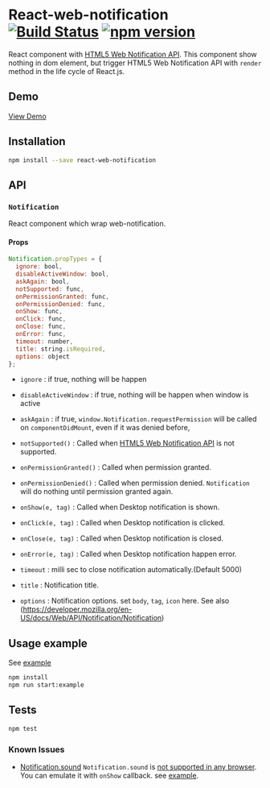 # React-web-notification [![Build Status](https://travis-ci.org/georgeOsdDev/react-web-notification.svg?branch=develop)](https://travis-ci.org/georgeOsdDev/react-web-notification) [![npm version](https://badge.fury.io/js/react-web-notification.svg)](http://badge.fury.io/js/react-web-notification)

React component with [HTML5 Web Notification API](https://developer.mozilla.org/en/docs/Web/API/notification).
This component show nothing in dom element, but trigger HTML5 Web Notification API with `render` method in the life cycle of React.js.

## Demo

[View Demo](http://georgeosddev.github.io/react-web-notification/example/)

## Installation

```bash
npm install --save react-web-notification
```

## API

### `Notification`

React component which wrap web-notification.

#### Props

```javascript
Notification.propTypes = {
  ignore: bool,
  disableActiveWindow: bool,
  askAgain: bool,
  notSupported: func,
  onPermissionGranted: func,
  onPermissionDenied: func,
  onShow: func,
  onClick: func,
  onClose: func,
  onError: func,
  timeout: number,
  title: string.isRequired,
  options: object
};

```

* `ignore` : if true, nothing will be happen

* `disableActiveWindow` : if true, nothing will be happen when window is active

* `askAgain` : if true, `window.Notification.requestPermission` will be called on `componentDidMount`, even if it was denied before,

* `notSupported()` : Called when [HTML5 Web Notification API](https://developer.mozilla.org/en/docs/Web/API/notification) is not supported.

* `onPermissionGranted()` : Called when permission granted.

* `onPermissionDenied()` : Called when permission denied. `Notification` will do nothing until permission granted again.

* `onShow(e, tag)` : Called when Desktop notification is shown.

* `onClick(e, tag)` : Called when Desktop notification is clicked.

* `onClose(e, tag)` : Called when Desktop notification is closed.

* `onError(e, tag)` : Called when Desktop notification happen error.

* `timeout` : milli sec to close notification automatically.(Default 5000)

* `title` : Notification title.

* `options` : Notification options. set `body`, `tag`, `icon` here.
  See also (https://developer.mozilla.org/en-US/docs/Web/API/Notification/Notification)


## Usage example

See  [example](https://github.com/georgeOsdDev/react-web-notification/tree/develop/example)

```bash
npm install
npm run start:example
```

## Tests

```bash
npm test
```


### Known Issues

 * [Notification.sound](https://github.com/georgeOsdDev/react-web-notification/issues/13)
  `Notification.sound` is [not supported in any browser](https://developer.mozilla.org/en/docs/Web/API/notification/sound#Browser_compatibility).
  You can emulate it with `onShow` callback. see [example](https://github.com/georgeOsdDev/react-web-notification/tree/develop/example).


